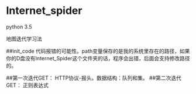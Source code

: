 # Internet_spider
python 3.5

地图迭代学习法

##init_code
代码报错的可能性。path变量保存的是我的系统里存在的路径，如果你的D盘没有Internet_Spider这个文件夹的话，程序会出错，后面会支持修改路径的。

##第一次迭代GET：
HTTP协议-报头。数据结构：队列和集。
##第二次迭代GET：
正则表达式
